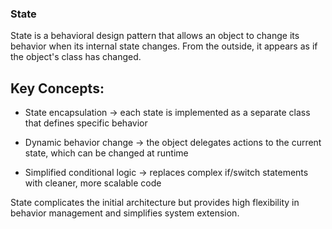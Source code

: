 ### State

State is a behavioral design pattern that allows an object to change its behavior when its internal state changes. From the outside, it appears as if the object's class has changed.

## Key Concepts:

* State encapsulation → each state is implemented as a separate class that defines specific behavior

* Dynamic behavior change → the object delegates actions to the current state, which can be changed at runtime

* Simplified conditional logic → replaces complex if/switch statements with cleaner, more scalable code

State complicates the initial architecture but provides high flexibility in behavior management and simplifies system extension.
